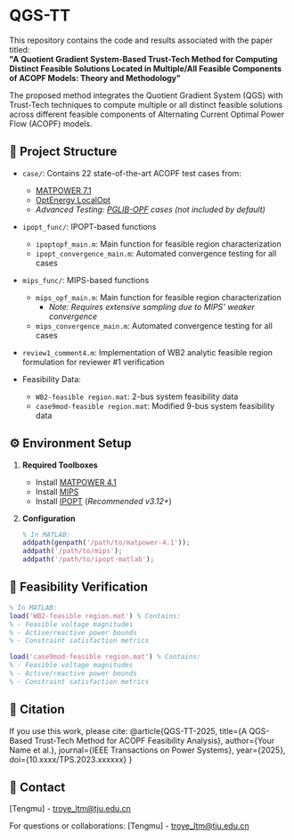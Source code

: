 # QGS-TT

This repository contains the code and results associated with the paper titled:  
**"A Quotient Gradient System-Based Trust-Tech Method for Computing Distinct Feasible Solutions Located in Multiple/All Feasible Components of ACOPF Models: Theory and Methodology"**

The proposed method integrates the Quotient Gradient System (QGS) with Trust-Tech techniques to compute multiple or all distinct feasible solutions across different feasible components of Alternating Current Optimal Power Flow (ACOPF) models.

## 📁 Project Structure

- `case/`: Contains 22 state-of-the-art ACOPF test cases from:
  - [MATPOWER 7.1](https://matpower.org/)
  - [OptEnergy LocalOpt](https://www.maths.ed.ac.uk/OptEnergy/LocalOpt/)
  - *Advanced Testing: [PGLIB-OPF](https://github.com/power-grid-lib/pglib-opf) cases (not included by default)*
  
- `ipopt_func/`: IPOPT-based functions
  - `ipoptopf_main.m`: Main function for feasible region characterization
  - `ipopt_convergence_main.m`: Automated convergence testing for all cases
  
- `mips_func/`: MIPS-based functions
  - `mips_opf_main.m`: Main function for feasible region characterization
    - *Note: Requires extensive sampling due to MIPS' weaker convergence*
  - `mips_convergence_main.m`: Automated convergence testing for all cases
  
- `review1_comment4.m`: Implementation of WB2 analytic feasible region formulation for reviewer #1 verification

- Feasibility Data:
  - `WB2-feasible region.mat`: 2-bus system feasibility data
  - `case9mod-feasible region.mat`: Modified 9-bus system feasibility data

## ⚙️ Environment Setup

1. **Required Toolboxes**
   - Install [MATPOWER 4.1](https://matpower.org/download/all-releases/)
   - Install [MIPS](https://github.com/MATPOWER/mips)
   - Install [IPOPT](https://github.com/coin-or/Ipopt) (*Recommended v3.12+*)

2. **Configuration**
   ```matlab
   % In MATLAB:
   addpath(genpath('/path/to/matpower-4.1'));
   addpath('/path/to/mips');
   addpath('/path/to/ipopt-matlab');

## 🧪 Feasibility Verification
   ```matlab
   % In MATLAB:
   load('WB2-feasible region.mat') % Contains:
   % - Feasible voltage magnitudes
   % - Active/reactive power bounds
   % - Constraint satisfaction metrics
   
   load('case9mod-feasible region.mat') % Contains:
   % - Feasible voltage magnitudes
   % - Active/reactive power bounds
   % - Constraint satisfaction metrics
   ```
## 📜 Citation
   If you use this work, please cite:
   @article{QGS-TT-2025,
     title={A QGS-Based Trust-Tech Method for ACOPF Feasibility Analysis},
     author={Your Name et al.},
     journal={IEEE Transactions on Power Systems},
     year={2025},
     doi={10.xxxx/TPS.2023.xxxxxx}
   }

## 📧 Contact
   [Tengmu] - troye_ltm@tju.edu.cn

For questions or collaborations:
[Tengmu] - troye_ltm@tju.edu.cn

